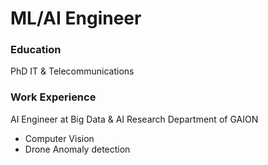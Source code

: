# ML/AI Engineer

### Education
PhD IT & Telecommunications

### Work Experience
AI Engineer at Big Data & AI Research Department of GAION
- Computer Vision
- Drone Anomaly detection

